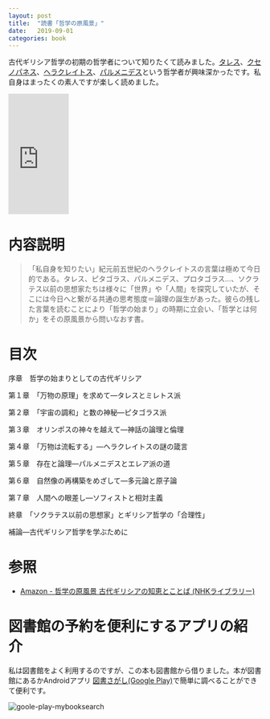 ```yaml
---
layout: post
title:  "読書「哲学の原風景」"
date:   2019-09-01
categories: book
---
```

古代ギリシア哲学の初期の哲学者について知りたくて読みました。[タレス](https://ja.wikipedia.org/wiki/タレス)、[クセノパネス](https://ja.wikipedia.org/wiki/クセノパネス)、[ヘラクレイトス](https://ja.wikipedia.org/wiki/ヘラクレイトス)、[パルメニデス](https://ja.wikipedia.org/wiki/パルメニデス)という哲学者が興味深かったです。私自身はまったくの素人ですが楽しく読めました。

<iframe style="width:120px;height:240px;" marginwidth="0" marginheight="0" scrolling="no" frameborder="0" src="https://rcm-fe.amazon-adsystem.com/e/cm?ref=tf_til&t=dynamitecruis-22&m=amazon&o=9&p=8&l=as1&IS2=1&detail=1&asins=4140841060&linkId=837cda4b119fe86b369033f77671efea&bc1=000000&lt1=_blank&fc1=333333&lc1=0066c0&bg1=ffffff&f=ifr">
    </iframe>



# 内容説明

> 「私自身を知りたい」紀元前五世紀のヘラクレイトスの言葉は極めて今日的である。タレス、ピタゴラス、パルメニデス、プロタゴラス…、ソクラテス以前の思想家たちは様々に「世界」や「人間」を探究していたが、そこには今日へと繋がる共通の思考態度＝論理の誕生があった。彼らの残した言葉を読むことにより「哲学の始まり」の時期に立会い、「哲学とは何か」をその原風景から問いなおす書。



# 目次

序章　哲学の始まりとしての古代ギリシア

第１章　「万物の原理」を求めて―タレスとミレトス派

第２章　「宇宙の調和」と数の神秘―ピタゴラス派

第３章　オリンポスの神々を越えて―神話の論理と倫理

第４章　「万物は流転する」―ヘラクレイトスの謎の箴言

第５章　存在と論理―パルメニデスとエレア派の道

第６章　自然像の再構築をめざして―多元論と原子論

第７章　人間への眼差し―ソフィストと相対主義

終章　「ソクラテス以前の思想家」とギリシア哲学の「合理性」

補論―古代ギリシア哲学を学ぶために



# 参照

- <a target="_blank" href="https://www.amazon.co.jp/gp/product/4140841060/ref=as_li_tl?ie=UTF8&camp=247&creative=1211&creativeASIN=4140841060&linkCode=as2&tag=dynamitecruis-22&linkId=a36e2e14fd9461ef2a7997ba9903e776">Amazon - 哲学の原風景 古代ギリシアの知恵とことば (NHKライブラリー)</a><img src="//ir-jp.amazon-adsystem.com/e/ir?t=dynamitecruis-22&l=am2&o=9&a=4140841060" width="1" height="1" border="0" alt="" style="border:none !important; margin:0px !important;" />




# 図書館の予約を便利にするアプリの紹介

私は図書館をよく利用するのですが、この本も図書館から借りました。本が図書館にあるかAndroidアプリ [図書さがし(Google Play)](https://play.google.com/store/apps/details?id=com.rydeenworks.mybooksearch)で簡単に調べることができて便利です。

![goole-play-mybooksearch]({{site.baseurl}}/assets/goole-play-mybooksearch.png)



